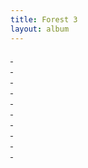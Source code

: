 ```yaml
---
title: Forest 3
layout: album
---
```


<a href="P1020109.jpg"><div style="background-image:url(P1020109.jpg)">&nbsp;</div></a>
<a href="P1020112.jpg"><div style="background-image:url(P1020112.jpg)">&nbsp;</div></a>
<a href="P1020140.jpg"><div style="background-image:url(P1020140.jpg)">&nbsp;</div></a>
<a href="P1020159.jpg"><div style="background-image:url(P1020159.jpg)">&nbsp;</div></a>
<a href="P1020180.jpg"><div style="background-image:url(P1020180.jpg)">&nbsp;</div></a>
<a href="P1020188.jpg"><div style="background-image:url(P1020188.jpg)">&nbsp;</div></a>
<a href="P1020256.jpg"><div style="background-image:url(P1020256.jpg)">&nbsp;</div></a>
<a href="P1020553.jpg"><div style="background-image:url(P1020553.jpg)">&nbsp;</div></a>
<a href="P1020593.jpg"><div style="background-image:url(P1020593.jpg)">&nbsp;</div></a>
<a href="P1020605.jpg"><div style="background-image:url(P1020605.jpg)">&nbsp;</div></a>